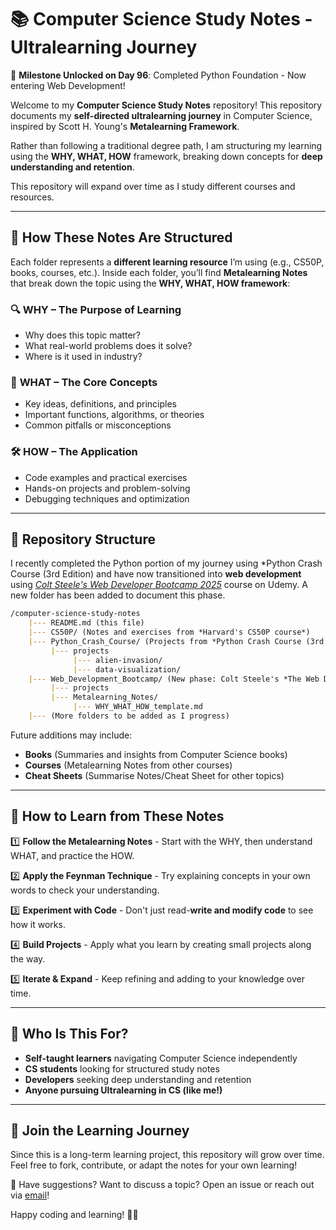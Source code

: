 # 📚 Computer Science Study Notes - Ultralearning Journey 

🎉 **Milestone Unlocked on Day 96**: Completed Python Foundation - Now entering Web Development!

Welcome to my **Computer Science Study Notes** repository! This repository documents my **self-directed ultralearning journey** in Computer Science, inspired by Scott H. Young's **Metalearning Framework**.

Rather than following a traditional degree path, I am structuring my learning using the **WHY, WHAT, HOW** framework, breaking down concepts for **deep understanding and retention**.

This repository will expand over time as I study different courses and resources.

---

## 🧠 How These Notes Are Structured  

Each folder represents a **different learning resource** I’m using (e.g., CS50P, books, courses, etc.). Inside each folder, you’ll find **Metalearning Notes** that break down the topic using the **WHY, WHAT, HOW framework**:

### 🔍 **WHY** – The Purpose of Learning  
- Why does this topic matter?  
- What real-world problems does it solve?  
- Where is it used in industry?  

### 📖 **WHAT** – The Core Concepts  
- Key ideas, definitions, and principles  
- Important functions, algorithms, or theories  
- Common pitfalls or misconceptions  

### 🛠️ **HOW** – The Application  
- Code examples and practical exercises  
- Hands-on projects and problem-solving  
- Debugging techniques and optimization  

---

## 📂 Repository Structure

I recently completed the Python portion of my journey using *Python Crash Course (3rd Edition) and have now transitioned into **web development** using *[Colt Steele's Web Developer Bootcamp 2025](https://www.udemy.com/course/the-web-developer-bootcamp/)* course on Udemy. A new folder has been added to document this phase.

```markdown
/computer-science-study-notes
    |--- README.md (this file)
    |--- CS50P/ (Notes and exercises from *Harvard's CS50P course*)
    |--- Python_Crash_Course/ (Projects from *Python Crash Course (3rd Edition)*)
         |--- projects
              |--- alien-invasion/ 
              |--- data-visualization/ 
    |--- Web_Development_Bootcamp/ (New phase: Colt Steele's *The Web Developer Bootcamp 2025*)
         |--- projects
         |--- Metalearning_Notes/
              |--- WHY_WHAT_HOW_template.md
    |--- (More folders to be added as I progress)
```

Future additions may include:
- **Books** (Summaries and insights from Computer Science books)
- **Courses** (Metalearning Notes from other courses)
- **Cheat Sheets** (Summarise Notes/Cheat Sheet for other topics)

---

## 🚀 How to Learn from These Notes

1️⃣ **Follow the Metalearning Notes** - Start with the WHY, then understand WHAT, and practice the HOW.

2️⃣ **Apply the Feynman Technique** - Try explaining concepts in your own words to check your understanding.

3️⃣ **Experiment with Code** - Don't just read-**write and modify code** to see how it works.

4️⃣ **Build Projects** - Apply what you learn by creating small projects along the way.

5️⃣ **Iterate & Expand** - Keep refining and adding to your knowledge over time.

___

## 🎯 Who Is This For?

- **Self-taught learners** navigating Computer Science independently
- **CS students** looking for structured study notes
- **Developers** seeking deep understanding and retention
- **Anyone pursuing Ultralearning in CS (like me!)**

---

## 🌟 Join the Learning Journey

Since this is a long-term learning project, this repository will grow over time. Feel free to fork, contribute, or adapt the notes for your own learning!

📩 Have suggestions? Want to discuss a topic? Open an issue or reach out via [email](mailto:gm_learning_tech@outlook.com)!

Happy coding and learning! 🚀💡